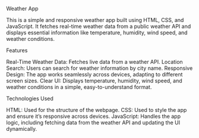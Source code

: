 Weather App

This is a simple and responsive weather app built using HTML, CSS, and JavaScript. It fetches real-time weather data from a public weather API and displays essential information like temperature, humidity, wind speed, and weather conditions.

Features

Real-Time Weather Data: Fetches live data from a weather API.
Location Search: Users can search for weather information by city name.
Responsive Design: The app works seamlessly across devices, adapting to different screen sizes.
Clear UI: Displays temperature, humidity, wind speed, and weather conditions in a simple, easy-to-understand format.

Technologies Used

HTML: Used for the structure of the webpage.
CSS: Used to style the app and ensure it’s responsive across devices.
JavaScript: Handles the app logic, including fetching data from the weather API and updating the UI dynamically.

